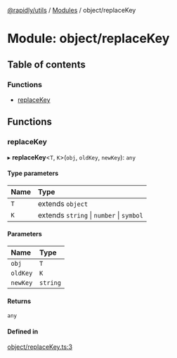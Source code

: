 [@rapidly/utils](../README.md) / [Modules](../modules.md) / object/replaceKey

# Module: object/replaceKey

## Table of contents

### Functions

- [replaceKey](object_replaceKey.md#replacekey)

## Functions

### replaceKey

▸ **replaceKey**<`T`, `K`\>(`obj`, `oldKey`, `newKey`): `any`

#### Type parameters

| Name | Type |
| :------ | :------ |
| `T` | extends `object` |
| `K` | extends `string` \| `number` \| `symbol` |

#### Parameters

| Name | Type |
| :------ | :------ |
| `obj` | `T` |
| `oldKey` | `K` |
| `newKey` | `string` |

#### Returns

`any`

#### Defined in

[object/replaceKey.ts:3](https://github.com/canguser/rapidly-utils/blob/d8d6c14/main/object/replaceKey.ts#L3)
